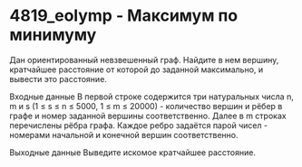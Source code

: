 # 4819_eolymp - Максимум по минимуму
Дан ориентированный невзвешенный граф. Найдите в нем вершину, кратчайшее расстояние от которой до заданной максимально, и вывести это расстояние.

Входные данные
В первой строке содержится три натуральных числа n, m и s (1 ≤ s ≤ n ≤ 5000, 1 ≤ m ≤ 20000) - количество вершин и рёбер в графе и номер заданной вершины соответственно. Далее в m строках перечислены рёбра графа. Каждое ребро задаётся парой чисел - номерами начальной и конечной вершин соответственно.

Выходные данные
Выведите искомое кратчайшее расстояние.
